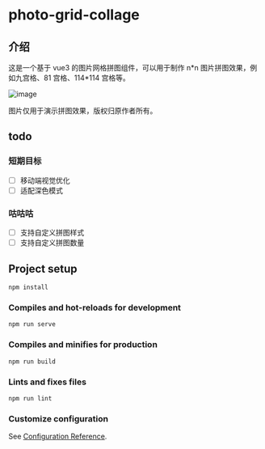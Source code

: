 # photo-grid-collage

## 介绍

这是一个基于 vue3 的图片网格拼图组件，可以用于制作 n\*n 图片拼图效果，例如九宫格、81 宫格、114\*114 宫格等。

![image](https://github.com/user-attachments/assets/c5487635-e3bf-4b60-8353-615f67dd5b48)

图片仅用于演示拼图效果，版权归原作者所有。

## todo

### 短期目标

- [ ] 移动端视觉优化
- [ ] 适配深色模式

### 咕咕咕

- [ ] 支持自定义拼图样式
- [ ] 支持自定义拼图数量

## Project setup

```
npm install
```

### Compiles and hot-reloads for development

```
npm run serve
```

### Compiles and minifies for production

```
npm run build
```

### Lints and fixes files

```
npm run lint
```

### Customize configuration

See [Configuration Reference](https://cli.vuejs.org/config/).
